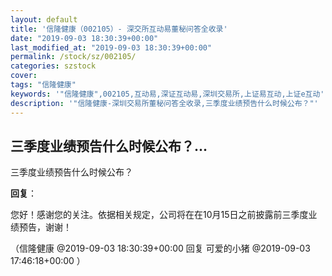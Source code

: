 ```yaml
---
layout: default
title: '信隆健康（002105）- 深交所互动易董秘问答全收录'
date: "2019-09-03 18:30:39+00:00"
last_modified_at: "2019-09-03 18:30:39+00:00"
permalink: /stock/sz/002105/
categories: szstock
cover: 
tags: "信隆健康"
keywords: '"信隆健康",002105,互动易,深证互动易,深圳交易所,上证易互动,上证e互动'
description: '"信隆健康-深圳交易所董秘问答全收录,三季度业绩预告什么时候公布？"'
---
```


## 三季度业绩预告什么时候公布？...

三季度业绩预告什么时候公布？

**回复**：

您好！感谢您的关注。依据相关规定，公司将在在10月15日之前披露前三季度业绩预告，谢谢！ 

（信隆健康  @2019-09-03 18:30:39+00:00 回复 可爱的小猪  @2019-09-03 17:46:18+00:00 ）

